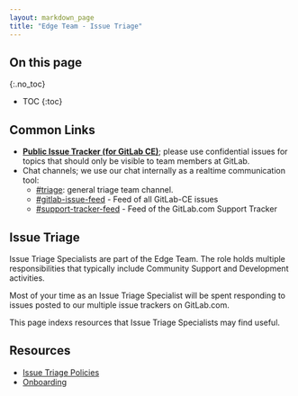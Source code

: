 ```yaml
---
layout: markdown_page
title: "Edge Team - Issue Triage"
---
```


## On this page
{:.no_toc}

- TOC
{:toc}

## Common Links

- [**Public Issue Tracker (for GitLab CE)**](https://gitlab.com/gitlab-org/gitlab-ce);
  please use confidential issues for topics that should only be visible to team members at GitLab.
- Chat channels; we use our chat internally as a realtime communication tool:
  - [#triage](https://gitlab.slack.com/messages/triage): general triage team channel.
  - [#gitlab-issue-feed](https://gitlab.slack.com/messages/gitlab-issue-feed) - Feed of all GitLab-CE issues
  - [#support-tracker-feed](https://gitlab.slack.com/messages/support-tracker-feed) - Feed of the GitLab.com Support Tracker

## Issue Triage

Issue Triage Specialists are part of the Edge Team. The role holds multiple responsibilities that typically include Community Support and Development activities.

Most of your time as an Issue Triage Specialist will be spent responding to issues posted to our multiple issue trackers on GitLab.com.

This page indexs resources that Issue Triage Specialists may find useful.

## Resources

* [Issue Triage Policies](/handbook/engineering/issues/issue-triage-policies/)
* [Onboarding](/handbook/quality/edge/issue-triage/onboarding/)
